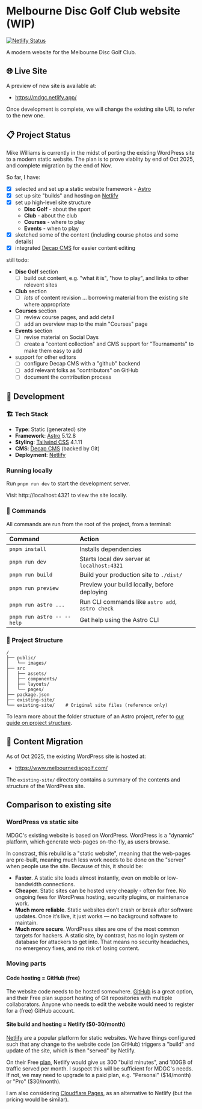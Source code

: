 # Melbourne Disc Golf Club website (WIP)

[![Netlify Status](https://api.netlify.com/api/v1/badges/4ca6a827-5291-4c5a-8308-db2f705f8dbd/deploy-status)](https://app.netlify.com/projects/mdgc/deploys)

A modern website for the Melbourne Disc Golf Club.

## 🌐 Live Site

A preview of new site is available at:

- https://mdgc.netlify.app/ 

Once development is complete, we will change the existing site URL to refer to the new one.

## 📋 Project Status

Mike Williams is currently in the midst of porting the existing WordPress site to a modern static website. The plan is to prove viablity by end of Oct 2025, and complete migration by the end of Nov.

So far, I have:

  - [X] selected and set up a static website framework - [Astro](https://astro.build)
  - [X] set up site "builds" and hosting on [Netlify](https://www.netlify.com)
  - [X] set up high-level site structure
    - **Disc Golf** - about the sport
    - **Club** - about the club
    - **Courses** - where to play
    - **Events** - when to play
  - [X] sketched some of the content (including course photos and some details)
  - [X] integrated [Decap CMS](https://decapcms.org) for easier content editing

still todo:
  - **Disc Golf** section
    - [ ] build out content, e.g. "what it is", "how to play", and links to other relevent sites
  - **Club** section
    - [ ] _lots_ of content revision ... borrowing material from the existing site where appropriate
  - **Courses** section
    - [ ] review course pages, and add detail
    - [ ] add an overview map to the main "Courses" page
  - **Events** section
    - [ ] revise material on Social Days
    - [ ] create a "content collection" and CMS support for "Tournaments" to make them easy to add
  - support for other editors
    - [ ] configure Decap CMS with a "github" backend
    - [ ] add relevant folks as "contributors" on GitHub
    - [ ] document the contribution process

## 🚀 Development

### 🏗️ Tech Stack
- **Type**: Static (generated) site
- **Framework**: [Astro](https://astro.build) 5.12.8
- **Styling**: [Tailwind CSS](https://tailwindcss.com) 4.1.11
- **CMS**: [Decap CMS](https://decapcms.org) (backed by Git)
- **Deployment**: [Netlify](https://www.netlify.com)

### Running locally

Run `pnpm run dev` to start the development server.

Visit http://localhost:4321 to view the site locally.

### 🧞 Commands

All commands are run from the root of the project, from a terminal:

| Command                    | Action                                           |
| :------------------------- | :----------------------------------------------- |
| `pnpm install`             | Installs dependencies                            |
| `pnpm run dev`             | Starts local dev server at `localhost:4321`      |
| `pnpm run build`           | Build your production site to `./dist/`          |
| `pnpm run preview`         | Preview your build locally, before deploying     |
| `pnpm run astro ...`       | Run CLI commands like `astro add`, `astro check` |
| `pnpm run astro -- --help` | Get help using the Astro CLI                     |

### 🚀 Project Structure

```text
/
├── public/
│   └── images/
├── src
│   ├── assets/
│   ├── components/
│   ├── layouts/
│   └── pages/
├── package.json
├── existing-site/
└── existing-site/    # Original site files (reference only)
```

To learn more about the folder structure of an Astro project, refer to [our guide on project structure](https://docs.astro.build/en/basics/project-structure/).

## 📝 Content Migration

As of Oct 2025, the existing WordPress site is hosted at:

- https://www.melbournediscgolf.com/

The `existing-site/` directory contains a summary of the contents and structure of the WordPress site.

## Comparison to existing site

### WordPress vs static site

MDGC's existing website is based on WordPress. WordPress is a "dynamic" platform, which generate web-pages on-the-fly, as users browse.

In constrast, this rebuild is a "static website", meaning that the web-pages are pre-built, meaning much less work needs to be done on the "server" when people use the site.  Because of this, it should be:

  - **Faster**. A static site loads almost instantly, even on mobile or low-bandwidth connections. 
  - **Cheaper**. Static sites can be hosted very cheaply - often for free. No ongoing fees for WordPress hosting, security plugins, or maintenance work.
  - **Much more reliable**. Static websites don’t crash or break after software updates. Once it’s live, it just works — no background software to maintain.
  - **Much more secure**. WordPress sites are one of the most common targets for hackers. A static site, by contrast, has no login system or database for attackers to get into. That means no security headaches, no emergency fixes, and no risk of losing content.

### Moving parts

#### Code hosting = GitHub (free)

The website code needs to be hosted somewhere. [GitHub](https://github.com) is a great option, and their Free plan support hosting of Git repositories with multiple collaborators. Anyone who needs to edit the website would need to register for a (free) GitHub account.

#### Site build and hosting = Netlify ($0-30/month)

[Netlify](https://www.netlify.com) are a popular platform for static websites. We have things configured such that any change to the website code (on GitHub) triggers a "build" and update of the site, which is then "served" by Netlify.

On their Free [plan](https://github.com/pricing), Netlify would give us 300 "build minutes", and 100GB of traffic served per month. I suspect this will be sufficient for MDGC's needs. If not, we may need to upgrade to a paid plan, e.g. "Personal" ($14/month) or "Pro" ($30/month).

I am also considering [Cloudflare Pages](https://pages.cloudflare.com), as an alternative to Netlify (but the pricing would be similar).
